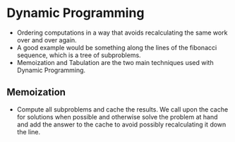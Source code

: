 # Dynamic Programming
- Ordering computations in a way that avoids recalculating the same work over and over again.
- A good example would be something along the lines of the fibonacci sequence, which is a tree of subproblems.
- Memoization and Tabulation are the two main techniques used with Dynamic Programming.

## Memoization
- Compute all subproblems and cache the results. We call upon the cache for solutions when possible and otherwise solve the problem at hand and add the answer to the cache to avoid possibly recalculating it down the line.

